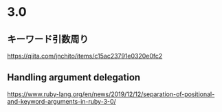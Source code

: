 # 3.0
## キーワード引数周り
https://qiita.com/jnchito/items/c15ac23791e0320e0fc2

## Handling argument delegation
https://www.ruby-lang.org/en/news/2019/12/12/separation-of-positional-and-keyword-arguments-in-ruby-3-0/